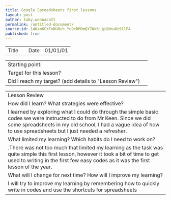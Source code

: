 ```yaml
---
title: Google Spreadsheets first lessons
layout: post
author: toby.wonnacott
permalink: /untitled-document/
source-id: 14Kzm6CXFoNU8cb_Yu9chMDmQY7Wk6jjpQVnu8z91lP4
published: true
---
```

<table>
  <tr>
    <td>Title</td>
    <td></td>
    <td>Date</td>
    <td>01/01/01</td>
  </tr>
</table>


<table>
  <tr>
    <td>Starting point:</td>
    <td></td>
  </tr>
  <tr>
    <td>Target for this lesson?</td>
    <td></td>
  </tr>
  <tr>
    <td>Did I reach my target?
(add details to "Lesson Review")</td>
    <td></td>
  </tr>
</table>


<table>
  <tr>
    <td>Lesson Review</td>
  </tr>
  <tr>
    <td>How did I learn? What strategies were effective?</td>
  </tr>
  <tr>
    <td>I learned by exploring what I could do through the simple basic codes we were instructed to do from Mr Keen. Since we did some spreadsheets in my old school, I had a vague idea of how to use spreadsheets but I just needed a refresher. </td>
  </tr>
  <tr>
    <td>What limited my learning? Which habits do I need to work on?</td>
  </tr>
  <tr>
    <td>.There was not too much that limited my learning as the task was quite simple this first lesson, however it took a bit of time to get used to writing in the first few easy codes as it was the first lesson of the year.</td>
  </tr>
  <tr>
    <td>What will I change for next time? How will I improve my learning?</td>
  </tr>
  <tr>
    <td>I will try to improve my learning by remembering how to quickly write in codes and use the shortcuts for spreadsheets </td>
  </tr>
</table>


